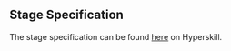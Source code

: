 ## Stage Specification

The stage specification can be found [here](https://hyperskill.org/projects/174/stages/898/implement) on Hyperskill.